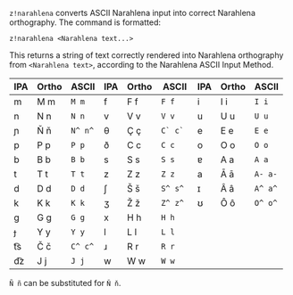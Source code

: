 ``z!narahlena`` converts ASCII Narahlena input into correct Narahlena orthography. The command is formatted:
```
z!narahlena <Narahlena text...>
```
This returns a string of text correctly rendered into Narahlena orthography from ``<Narahlena text>``, according to the Narahlena ASCII Input Method.

| IPA | Ortho | ASCII   | IPA | Ortho | ASCII      | IPA | Ortho | ASCII   |
|-----|-------|---------|-----|-------|------------|-----|-------|---------|
| m   | M m   | `M m`   | f   | F f   | `F f`      | i   | I i   | `I i`   |
| n   | N n   | `N n`   | v   | V v   | `V v`      | u   | U u   | `U u`   |
| ɲ   | Ň ň   | `N^ n^` | θ   | Ç ç   | ``C` c` `` | e   | E e   | `E e`   |
| p   | P p   | `P p`   | ð   | C c   | `C c`      | o   | O o   | `O o`   |
| b   | B b   | `B b`   | s   | S s   | `S s`      | ɐ   | A a   | `A a`   |
| t   | T t   | `T t`   | z   | Z z   | `Z z`      | a   | Ā ā   | `A- a-` |
| d   | D d   | `D d`   | ʃ   | Š š   | `S^ s^`    | ɪ   | Â â   | `A^ a^` |
| k   | K k   | `K k`   | ʒ   | Ž ž   | `Z^ z^`    | ʊ   | Ô ô   | `O^ o^` |
| g   | G g   | `G g`   | x   | H h   | `H h`      |     |       |         |
| ɟ   | Y y   | `Y y`   | l   | L l   | `L l`      |     |       |         |
| t͡s  | Č č   | `C^ c^` | ɹ   | R r   | `R r`      |     |       |         |
| d͡z  | J j   | `J j`   | w   | W w   | `W w`      |     |       |         | 

`Ñ ñ` can be substituted for `Ň ň`.
